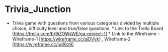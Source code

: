 # Trivia_Junction
* Trivia game with questions from various categories divided by multiple choice, difficulty level and true/false questions. * Link to the Trello Board [https://trello.com/b/9iZOWsWE/ga-project-1] * Link to the Wireframe - Wireframe-1 [https://wireframe.cc/aiDVvk] , Wireframe-2 [https://wireframe.cc/iu06z9]
